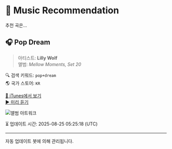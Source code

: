 
# 🎵 Music Recommendation

추천 곡은...

## 🎧 Pop Dream  
> 아티스트: **Lilly Wolf**  
> 앨범: _Mellow Moments, Set 20_  

🔍 검색 키워드: `pop+dream`  
🌎 국가 스토어: `KR`

[🔗 iTunes에서 보기](https://music.apple.com/kr/album/pop-dream/1645215281?i=1645215453&uo=4)  
[▶️ 미리 듣기](https://audio-ssl.itunes.apple.com/itunes-assets/AudioPreview122/v4/a3/94/3b/a3943b8a-ef9e-c9dc-de39-c24e1fedfe98/mzaf_16668970018730591925.plus.aac.p.m4a)

![앨범 아트워크](https://is1-ssl.mzstatic.com/image/thumb/Music112/v4/c1/f4/97/c1f497d2-8311-2b0c-4a2f-66a208114d9f/ASX003768.jpg/100x100bb.jpg)

⏳ 업데이트 시간: 2025-08-25 05:25:18 (UTC)

---
자동 업데이트 봇에 의해 관리됩니다.
